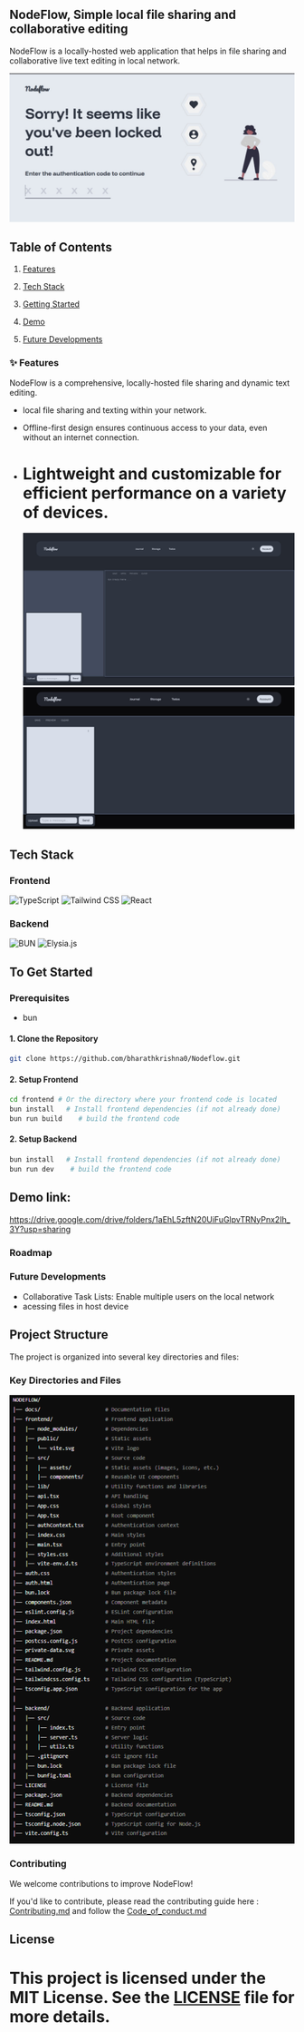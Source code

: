 ## NodeFlow, Simple local file sharing and collaborative editing

NodeFlow is a locally-hosted web application that helps in file sharing and collaborative live text editing in local network.

![ Screenshot](docs/authentication.png)

## Table of Contents

1. [ Features](#features)
2. [Tech Stack](#tech-stack)
3. [Getting Started](#to-get-started)

4. [Demo ](#demo-link)
5. [Future Developments](#future-developments)

### ✨ Features

NodeFlow is a comprehensive, locally-hosted file sharing and dynamic text editing.

- local file sharing and texting  within your network.

- Offline-first design ensures continuous access to your data, even without an internet connection.

- # Lightweight and customizable for efficient performance on a variety of devices.
  ![ Image](docs/home.png)
  ![ Screenshot](docs/chat.png)

## Tech Stack

### Frontend

![TypeScript](https://img.shields.io/badge/TypeScript-007ACC?style=for-the-badge&logo=typescript&logoColor=white)
![Tailwind CSS](https://img.shields.io/badge/Tailwind_CSS-38B2AC?style=for-the-badge&logo=tailwind-css&logoColor=white)
![React](https://img.shields.io/badge/React-20232A?style=for-the-badge&logo=react&logoColor=61DAFB)

### Backend

![BUN](https://img.shields.io/badge/Bun-FDF0D5?style=for-the-badge&logo=bun&logoColor=black)
![Elysia.js](https://img.shields.io/badge/Elysia.js-6DA55F?style=for-the-badge)

## To Get Started

### Prerequisites

- bun

#### 1. Clone the Repository

```bash
git clone https://github.com/bharathkrishna0/Nodeflow.git

```

#### 2. Setup Frontend

```bash
cd frontend # Or the directory where your frontend code is located
bun install   # Install frontend dependencies (if not already done)
bun run build    # build the frontend code

```

#### 2. Setup Backend

```bash
bun install   # Install frontend dependencies (if not already done)
bun run dev    # build the frontend code

```

## Demo link:
https://drive.google.com/drive/folders/1aEhL5zftN20UiFuGlpvTRNyPnx2Ih_3Y?usp=sharing

### Roadmap

### Future Developments

- Collaborative Task Lists: Enable multiple users on the local network
- acessing files in host device

## Project Structure

The project is organized into several key directories and files:

### Key Directories and Files

![Alt text](docs/workflow.png)

### Contributing

We welcome contributions to improve NodeFlow!

If you'd like to contribute, please read the contributing guide here : [Contributing.md](https://github.com/bharathkrishna0/Nodeflow/main/Contributing.md)
and follow the [Code_of_conduct.md](https://github.com/bharathkrishna0/Nodeflow/main/Code_of_conduct.md)

## License

# This project is licensed under the MIT License. See the [LICENSE](LICENSE) file for more details.
